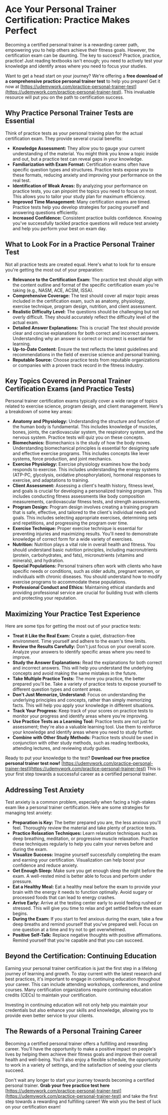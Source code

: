 # Ace Your Personal Trainer Certification: Practice Makes Perfect

Becoming a certified personal trainer is a rewarding career path, empowering you to help others achieve their fitness goals. However, the certification exam can be daunting. The key to success? Practice, practice, practice! Just reading textbooks isn't enough; you need to actively test your knowledge and identify areas where you need to focus your studies.

Want to get a head start on your journey? We're offering a **free download of a comprehensive practice personal trainer test** to help you prepare! Get it now at [https://udemywork.com/practice-personal-trainer-test](https://udemywork.com/practice-personal-trainer-test). This invaluable resource will put you on the path to certification success.

## Why Practice Personal Trainer Tests are Essential

Think of practice tests as your personal training plan for the actual certification exam. They provide several crucial benefits:

*   **Knowledge Assessment:** They allow you to gauge your current understanding of the material. You might think you know a topic inside and out, but a practice test can reveal gaps in your knowledge.
*   **Familiarization with Exam Format:** Certification exams often have specific question types and structures. Practice tests expose you to these formats, reducing anxiety and improving your performance on the real test.
*   **Identification of Weak Areas:** By analyzing your performance on practice tests, you can pinpoint the topics you need to focus on most. This allows you to tailor your study plan for maximum efficiency.
*   **Improved Time Management:** Many certification exams are timed. Practice tests help you develop strategies for pacing yourself and answering questions efficiently.
*   **Increased Confidence:** Consistent practice builds confidence. Knowing you've successfully tackled practice questions will reduce test anxiety and help you perform your best on exam day.

## What to Look For in a Practice Personal Trainer Test

Not all practice tests are created equal. Here's what to look for to ensure you're getting the most out of your preparation:

*   **Relevance to the Certification Exam:** The practice test should align with the content outline and format of the specific certification exam you're taking (e.g., NASM, ACE, ACSM, ISSA).
*   **Comprehensive Coverage:** The test should cover all major topic areas included in the certification exam, such as anatomy, physiology, exercise technique, program design, nutrition, and client assessment.
*   **Realistic Difficulty Level:** The questions should be challenging but not overly difficult. They should accurately reflect the difficulty level of the actual exam.
*   **Detailed Answer Explanations:** This is crucial! The test should provide clear and concise explanations for both correct and incorrect answers. Understanding why an answer is correct or incorrect is essential for learning.
*   **Up-to-Date Content:** Ensure the test reflects the latest guidelines and recommendations in the field of exercise science and personal training.
*   **Reputable Source:** Choose practice tests from reputable organizations or companies with a proven track record in the fitness industry.

## Key Topics Covered in Personal Trainer Certification Exams (and Practice Tests)

Personal trainer certification exams typically cover a wide range of topics related to exercise science, program design, and client management. Here's a breakdown of some key areas:

*   **Anatomy and Physiology:** Understanding the structure and function of the human body is fundamental. This includes knowledge of muscles, bones, joints, the cardiovascular system, the respiratory system, and the nervous system. Practice tests will quiz you on these concepts.
*   **Biomechanics:** Biomechanics is the study of how the body moves. Understanding biomechanical principles is essential for designing safe and effective exercise programs. This includes concepts like lever systems, force production, and joint mechanics.
*   **Exercise Physiology:** Exercise physiology examines how the body responds to exercise. This includes understanding the energy systems (ATP-PC, glycolysis, oxidative phosphorylation), hormonal responses to exercise, and adaptations to training.
*   **Client Assessment:** Assessing a client's health history, fitness level, and goals is crucial for developing a personalized training program. This includes conducting fitness assessments like body composition measurements, cardiovascular fitness tests, and strength assessments.
*   **Program Design:** Program design involves creating a training program that is safe, effective, and tailored to the client's individual needs and goals. This includes selecting appropriate exercises, determining sets and repetitions, and progressing the program over time.
*   **Exercise Technique:** Proper exercise technique is essential for preventing injuries and maximizing results. You'll need to demonstrate knowledge of correct form for a wide variety of exercises.
*   **Nutrition:** Nutrition plays a vital role in overall health and fitness. You should understand basic nutrition principles, including macronutrients (protein, carbohydrates, and fats), micronutrients (vitamins and minerals), and hydration.
*   **Special Populations:** Personal trainers often work with clients who have specific needs or conditions, such as older adults, pregnant women, or individuals with chronic diseases. You should understand how to modify exercise programs to accommodate these populations.
*   **Professional Conduct and Ethics:** Maintaining ethical standards and providing professional service are crucial for building trust with clients and protecting your reputation.

## Maximizing Your Practice Test Experience

Here are some tips for getting the most out of your practice tests:

*   **Treat it Like the Real Exam:** Create a quiet, distraction-free environment. Time yourself and adhere to the exam's time limits.
*   **Review the Results Carefully:** Don't just focus on your overall score. Analyze your answers to identify specific areas where you need to improve.
*   **Study the Answer Explanations:** Read the explanations for both correct and incorrect answers. This will help you understand the underlying concepts and avoid making the same mistakes in the future.
*   **Take Multiple Practice Tests:** The more you practice, the better prepared you'll be. Take a variety of practice tests to expose yourself to different question types and content areas.
*   **Don't Just Memorize, Understand:** Focus on understanding the underlying principles and concepts, rather than simply memorizing facts. This will help you apply your knowledge in different situations.
*   **Track Your Progress:** Keep track of your scores on practice tests to monitor your progress and identify areas where you're improving.
*   **Use Practice Tests as a Learning Tool:** Practice tests are not just for assessment; they're also a valuable learning tool. Use them to reinforce your knowledge and identify areas where you need to study further.
*   **Combine with Other Study Methods:** Practice tests should be used in conjunction with other study methods, such as reading textbooks, attending lectures, and reviewing study guides.

Ready to put your knowledge to the test? **Download our free practice personal trainer test now!** [https://udemywork.com/practice-personal-trainer-test](https://udemywork.com/practice-personal-trainer-test) This is your first step towards a successful career as a certified personal trainer.

## Addressing Test Anxiety

Test anxiety is a common problem, especially when facing a high-stakes exam like a personal trainer certification. Here are some strategies for managing test anxiety:

*   **Preparation is Key:** The better prepared you are, the less anxious you'll feel. Thoroughly review the material and take plenty of practice tests.
*   **Practice Relaxation Techniques:** Learn relaxation techniques such as deep breathing, meditation, or progressive muscle relaxation. Practice these techniques regularly to help you calm your nerves before and during the exam.
*   **Visualize Success:** Imagine yourself successfully completing the exam and earning your certification. Visualization can help boost your confidence and reduce anxiety.
*   **Get Enough Sleep:** Make sure you get enough sleep the night before the exam. A well-rested mind is better able to focus and perform under pressure.
*   **Eat a Healthy Meal:** Eat a healthy meal before the exam to provide your brain with the energy it needs to function optimally. Avoid sugary or processed foods that can lead to energy crashes.
*   **Arrive Early:** Arrive at the testing center early to avoid feeling rushed or stressed. This will give you time to relax and get settled before the exam begins.
*   **During the Exam:** If you start to feel anxious during the exam, take a few deep breaths and remind yourself that you've prepared well. Focus on one question at a time and try not to get overwhelmed.
*   **Positive Self-Talk:** Replace negative thoughts with positive affirmations. Remind yourself that you're capable and that you can succeed.

## Beyond the Certification: Continuing Education

Earning your personal trainer certification is just the first step in a lifelong journey of learning and growth. To stay current with the latest research and best practices, it's important to engage in continuing education throughout your career. This can include attending workshops, conferences, and online courses. Many certification organizations require continuing education credits (CECs) to maintain your certification.

Investing in continuing education will not only help you maintain your credentials but also enhance your skills and knowledge, allowing you to provide even better service to your clients.

## The Rewards of a Personal Training Career

Becoming a certified personal trainer offers a fulfilling and rewarding career. You'll have the opportunity to make a positive impact on people's lives by helping them achieve their fitness goals and improve their overall health and well-being. You'll also enjoy a flexible schedule, the opportunity to work in a variety of settings, and the satisfaction of seeing your clients succeed.

Don't wait any longer to start your journey towards becoming a certified personal trainer. **Grab your free practice test here** [https://udemywork.com/practice-personal-trainer-test](https://udemywork.com/practice-personal-trainer-test) and take the first step towards a rewarding and fulfilling career! We wish you the best of luck on your certification exam!
